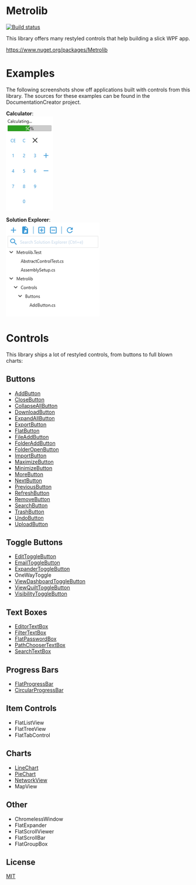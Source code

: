 # Metrolib

[![Build status](https://ci.appveyor.com/api/projects/status/diccm1fst35n9xy7?svg=true)](https://ci.appveyor.com/project/Kittyfisto/metrolib)

This library offers many restyled controls that help building a slick WPF app.

https://www.nuget.org/packages/Metrolib

# Examples

The following screenshots show off applications built with controls from this library. The sources for these examples can be found in the DocumentationCreator project.

**Calculator**:  
![Image of calculator mockup](Documentation/DocumentationCreator.Calculator/Calculator.png)  

**Solution Explorer**:  
![Image of solution explorer mockup](Documentation/DocumentationCreator.SolutionExplorer/Explorer.png)  

# Controls

This library ships a lot of restyled controls, from buttons to full blown charts:

## Buttons
* [AddButton](Documentation/Metrolib.Controls.AddButton/README.md)
* [CloseButton](Documentation/Metrolib.Controls.CloseButton/README.md)
* [CollapseAllButton](Documentation/Metrolib.Controls.CollapseAllButton/README.md)
* [DownloadButton](Documentation/Metrolib.Controls.DownloadButton/README.md)
* [ExpandAllButton](Documentation/Metrolib.Controls.ExpandAllButton/README.md)
* [ExportButton](Documentation/Metrolib.Controls.ExportButton/README.md)
* [FlatButton](Documentation/Metrolib.Controls.FlatButton/README.md)
* [FileAddButton](Documentation/Metrolib.Controls.FileAddButton/README.md)
* [FolderAddButton](Documentation/Metrolib.Controls.FolderAddButton/README.md)
* [FolderOpenButton](Documentation/Metrolib.Controls.FolderOpenButton/README.md)
* [ImportButton](Documentation/Metrolib.Controls.ImportButton/README.md)
* [MaximizeButton](Documentation/Metrolib.Controls.MaximizeButton/README.md)
* [MinimizeButton](Documentation/Metrolib.Controls.MinimizeButton/README.md)
* [MoreButton](Documentation/Metrolib.Controls.MoreButton/README.md)
* [NextButton](Documentation/Metrolib.Controls.NextButton/README.md)
* [PreviousButton](Documentation/Metrolib.Controls.PreviousButton/README.md)
* [RefreshButton](Documentation/Metrolib.Controls.RefreshButton/README.md)
* [RemoveButton](Documentation/Metrolib.Controls.RemoveButton/README.md)
* [SearchButton](Documentation/Metrolib.Controls.SearchButton/README.md)
* [TrashButton](Documentation/Metrolib.Controls.TrashButton/README.md)
* [UndoButton](Documentation/Metrolib.Controls.UndoButton/README.md)
* [UploadButton](Documentation/Metrolib.Controls.UploadButton/README.md)

## Toggle Buttons
* [EditToggleButton](Documentation/Metrolib.Controls.EditToggleButton/README.md)
* [EmailToggleButton](Documentation/Metrolib.Controls.EmailToggleButton/README.md)
* [ExpanderToggleButton](Documentation/Metrolib.Controls.ExpanderToggleButton/README.md)
* OneWayToggle
* [ViewDashboardToggleButton](Documentation/Metrolib.Controls.ViewDashboardToggleButton/README.md)
* [ViewQuiltToggleButton](Documentation/Metrolib.Controls.ViewQuiltToggleButton/README.md)
* [VisibilityToggleButton](Documentation/Metrolib.Controls.VisibilityToggleButton/README.md)

## Text Boxes
* [EditorTextBox](Documentation/Metrolib.Controls.EditorTextBox/README.md)
* [FilterTextBox](Documentation/Metrolib.Controls.FilterTextBox/README.md)
* [FlatPasswordBox](Documentation/Metrolib.Controls.FlatPasswordBox/README.md)
* [PathChooserTextBox](Documentation/Metrolib.Controls.PathChooserTextBox/README.md)
* [SearchTextBox](Documentation/Metrolib.Controls.SearchTextBox/README.md)

## Progress Bars
* [FlatProgressBar](Documentation/Metrolib.Controls.FlatProgressBar/README.md)
* [CircularProgressBar](Documentation/Metrolib.Controls.CircularProgressBar/README.md)

## Item Controls
* FlatListView
* FlatTreeView
* FlatTabControl

## Charts
* [LineChart](Documentation/LineChart/README.md)
* [PieChart](Documentation/PieChart/README.md)
* [NetworkView](Documentation/NetworkView/README.md)
* MapView

## Other
* ChromelessWindow
* FlatExpander
* FlatScrollViewer
* FlatScrollBar
* FlatGroupBox

## License

[MIT](http://opensource.org/licenses/MIT)
